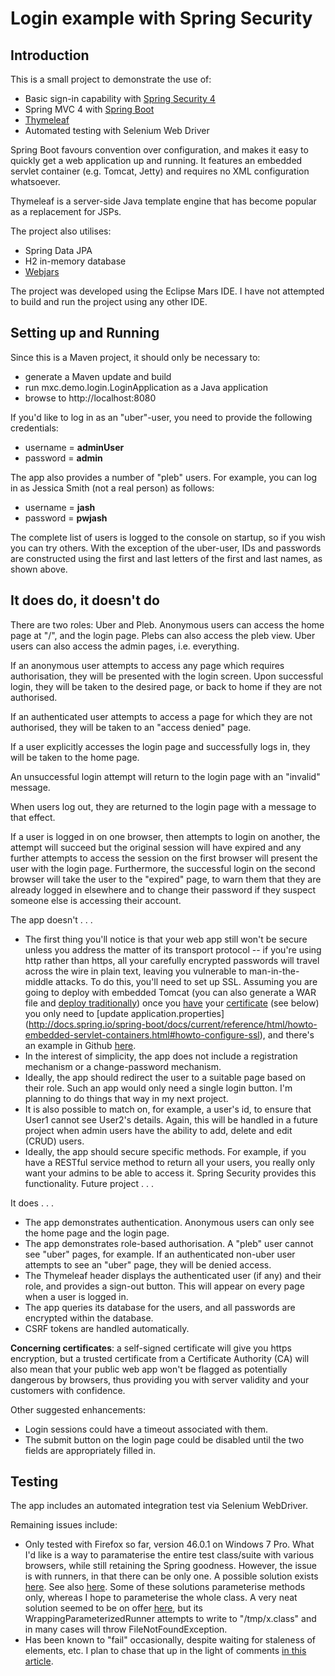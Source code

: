 # Login example with Spring Security

## Introduction

This is a small project to demonstrate the use of:

- Basic sign-in capability with [Spring Security 4](http://projects.spring.io/spring-security/)
- Spring MVC 4 with [Spring Boot](http://projects.spring.io/spring-boot/)
- [Thymeleaf](http://www.thymeleaf.org/)
- Automated testing with Selenium Web Driver

Spring Boot favours convention over configuration, and makes it easy to 
quickly get a web application up and running. It features an embedded
servlet container (e.g. Tomcat, Jetty) and requires no XML configuration
whatsoever.

Thymeleaf is a server-side Java template engine that has become popular
as a replacement for JSPs.

The project also utilises:

- Spring Data JPA 
- H2 in-memory database
- [Webjars](http://www.webjars.org)

The project was developed using the Eclipse Mars IDE. I have not attempted to build and run the project using any other IDE.

## Setting up and Running

Since this is a Maven project, it should only be necessary to:

- generate a Maven update and build
- run mxc.demo.login.LoginApplication as a Java application
- browse to http://localhost:8080

If you'd like to log in as an "uber"-user, you need to provide the following credentials:

- username = __adminUser__
- password = __admin__

The app also provides a number of "pleb" users. For example, you can log in as Jessica Smith (not a real person) as follows:

- username = __jash__
- password = __pwjash__

The complete list of users is logged to the console on startup, so if you wish you can try others. With
the exception of the uber-user, IDs and passwords are constructed using the first and last letters of the first and last names, as shown above.

## It does do, it doesn't do

There are two roles: Uber and Pleb. Anonymous users can access the home page at "/", and
the login page. Plebs can also access the pleb view. Uber users can also access the admin
pages, i.e. everything.

If an anonymous user attempts to access any page which requires authorisation, they
will be presented with the login screen. Upon successful login, they will be taken
to the desired page, or back to home if they are not authorised.

If an authenticated user attempts to access a page for which they are not authorised,
they will be taken to an "access denied" page.

If a user explicitly accesses the login page and successfully logs in, they will be
taken to the home page.

An unsuccessful login attempt will return to the login page with an "invalid" message.

When users log out, they are returned to the login page with a message to that effect.

If a user is logged in on one browser, then attempts to login on another, the attempt
will succeed but the original session will have expired and any further attempts to
access the session on the first browser will present the user with the login page.
Furthermore, the successful login on the second browser will take the user to the
"expired" page, to warn them that they are already logged in elsewhere and to change
their password if they suspect someone else is accessing their account.

The app doesn't . . . 

- The first thing you'll notice is that your web app still won't be secure unless you address
the matter of its transport protocol -- if you're using http rather than https, all your
carefully encrypted passwords will travel across the wire in plain text, leaving you vulnerable
to man-in-the-middle attacks. To do this, you'll need to set up SSL. Assuming you are going
to deploy with embedded Tomcat (you can also generate a WAR file and 
[deploy traditionally](http://docs.spring.io/spring-boot/docs/current/reference/html/howto-traditional-deployment.html))
once you [have](https://looksok.wordpress.com/2014/11/16/configure-sslhttps-on-tomcat-with-self-signed-certificate/) 
your [certificate](http://stackoverflow.com/questions/29522114/how-to-add-self-signed-ssl-certificate-to-jhipster-sample-app) 
(see below) you only need to [update application.properties]
(http://docs.spring.io/spring-boot/docs/current/reference/html/howto-embedded-servlet-containers.html#howto-configure-ssl), and there's an example in Github [here](https://github.com/spring-projects/spring-boot/tree/master/spring-boot-samples/spring-boot-sample-tomcat-ssl).
- In the interest of simplicity, the app does not include a registration mechanism or a
change-password mechanism.
- Ideally, the app should redirect the user to a suitable page based on their role. Such an app would
only need a single login button. I'm planning to do things that way in my next project.
- It is also possible to match on, for example, a user's id, to ensure that User1 cannot see User2's
details. Again, this will be handled in a future project when admin users have the
ability to add, delete and edit (CRUD) users.
- Ideally, the app should secure specific methods. For example, if you have a RESTful
service method to return all your users, you really only want your admins to be able to access it. Spring Security provides this functionality. Future project . . .

It does . . .

- The app demonstrates authentication. Anonymous users can only see the home page and
the login page.
- The app demonstrates role-based authorisation. A "pleb" user cannot see "uber" pages,
for example. If an authenticated non-uber user attempts to see an "uber" page, they
will be denied access.
- The Thymeleaf header displays the authenticated user (if any) and their role, and provides 
a sign-out button. This will appear on every page when a user is logged in.
- The app queries its database for the users, and all passwords are encrypted within the
database.
- CSRF tokens are handled automatically.

__Concerning certificates__: a self-signed certificate will give you https encryption, but a trusted certificate
from a Certificate Authority (CA) will also mean that your public web app won't be flagged as
potentially dangerous by browsers, thus providing you with server validity and your
customers with confidence.

Other suggested enhancements:

- Login sessions could have a timeout associated with them.
- The submit button on the login page could be disabled until the two fields are appropriately filled in.

## Testing

The app includes an automated integration test via Selenium WebDriver.

Remaining issues include:

- Only tested with Firefox so far, version 46.0.1 on Windows 7 Pro. What I'd like is
a way to paramaterise the entire test class/suite with various browsers, while
still retaining the Spring goodness. However, the issue is with runners, in that
there can be only one. A possible solution exists [here](http://stackoverflow.com/questions/28560734/how-to-run-junit-springjunit4classrunner-with-parametrized/28561473#28561473). See also [here](http://blog.codeleak.pl/2015/08/parameterized-integration-tests-with.html). Some
of these solutions parameterise methods only, whereas I hope to parameterise the whole
class. A very neat solution seemed to be on offer [here](https://github.com/NitorCreations/CoreComponents/wiki/WrappingParameterizedRunner), but
its WrappingParameterizedRunner attempts to write to "/tmp/x.class" and in many cases
will throw FileNotFoundException.
- Has been known to "fail" occasionally, despite waiting for staleness of elements, etc. 
I plan to chase that up in the light of comments [in this article](http://www.obeythetestinggoat.com/how-to-get-selenium-to-wait-for-page-load-after-a-click.html).




